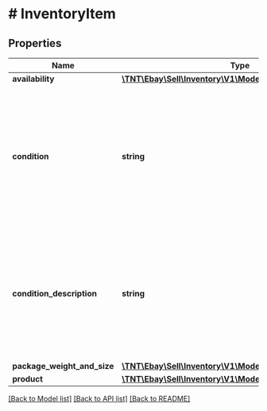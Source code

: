 # # InventoryItem

## Properties

Name | Type | Description | Notes
------------ | ------------- | ------------- | -------------
**availability** | [**\TNT\Ebay\Sell\Inventory\V1\Model\Availability**](Availability.md) |  | [optional]
**condition** | **string** | This enumeration value indicates the condition of the item. Supported item condition values will vary by eBay site and category. To see which item condition values that a particular eBay category supports, use the &lt;a href&#x3D;\&quot;/api-docs/sell/metadata/resources/marketplace/methods/getItemConditionPolicies\&quot;&gt;getItemConditionPolicies&lt;/a&gt; method of the &lt;strong&gt;Metadata API&lt;/strong&gt;. This method returns condition ID values that map to the enumeration values defined in the &lt;a href&#x3D;\&quot;/api-docs/sell/inventory/types/slr:ConditionEnum\&quot;&gt;ConditionEnum&lt;/a&gt; type. The &lt;a href&#x3D;\&quot;/api-docs/sell/static/metadata/condition-id-values.html\&quot;&gt;Item condition ID and name values&lt;/a&gt; topic in the &lt;strong&gt;Selling Integration Guide&lt;/strong&gt; has a table that maps condition ID values to &lt;strong&gt;ConditionEnum&lt;/strong&gt; values. The &lt;strong&gt;getItemConditionPolicies&lt;/strong&gt; call reference page has more information.&lt;br&gt;&lt;br&gt; A &lt;strong&gt;condition&lt;/strong&gt; value is optional up until the seller is ready to publish an offer with the SKU, at which time it becomes required for most eBay categories. For implementation help, refer to &lt;a href&#x3D;&#39;https://developer.ebay.com/api-docs/sell/inventory/types/slr:ConditionEnum&#39;&gt;eBay API documentation&lt;/a&gt; | [optional]
**condition_description** | **string** | This string field is used by the seller to more clearly describe the condition of a used inventory item, or an inventory item whose &lt;strong&gt;condition&lt;/strong&gt; value is not &lt;code&gt;NEW&lt;/code&gt;, &lt;code&gt;LIKE_NEW&lt;/code&gt;, &lt;code&gt;NEW_OTHER&lt;/code&gt;, or &lt;code&gt;NEW_WITH_DEFECTS&lt;/code&gt;.&lt;br/&gt;&lt;br/&gt; The &lt;strong&gt;conditionDescription&lt;/strong&gt; field is available for all eBay categories. If the &lt;strong&gt;conditionDescription&lt;/strong&gt; field is used with an item in one of the new conditions (mentioned in previous paragraph), eBay will simply ignore this field if included, and eBay will return a warning message to the user. &lt;br/&gt;&lt;br/&gt; This field should only be used to further clarify the condition of the used item. It should not be used for branding, promotions, shipping, returns, payment or other information unrelated to the condition of the used item. Make sure that the &lt;strong&gt;condition&lt;/strong&gt; value, condition description, listing description, and the item&#39;s pictures do not contradict one another. &lt;br /&gt;&lt;br /&gt; This field is not always required, but is required if an inventory item is being updated and a condition description already exists for that inventory item. &lt;br /&gt;&lt;br /&gt; This field is returned in the &lt;strong&gt;getInventoryItem&lt;/strong&gt; and &lt;strong&gt;getInventoryItems&lt;/strong&gt; calls if a condition description was provided for a used inventory item.&lt;br/&gt;&lt;br/&gt;&lt;strong&gt;Max Length&lt;/strong&gt;: 1000. | [optional]
**package_weight_and_size** | [**\TNT\Ebay\Sell\Inventory\V1\Model\PackageWeightAndSize**](PackageWeightAndSize.md) |  | [optional]
**product** | [**\TNT\Ebay\Sell\Inventory\V1\Model\Product**](Product.md) |  | [optional]

[[Back to Model list]](../../README.md#models) [[Back to API list]](../../README.md#endpoints) [[Back to README]](../../README.md)
